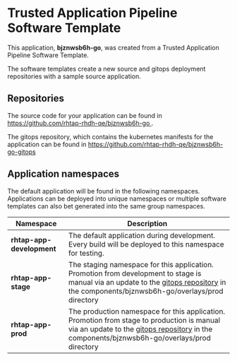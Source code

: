# Trusted Application Pipeline Software Template

This application, **bjznwsb6h-go**, was created from a Trusted Application Pipeline Software Template.

The software templates create a new source and gitops deployment repositories with a sample source application. 

## Repositories

The source code for your application can be found in [https://github.com/rhtap-rhdh-qe/bjznwsb6h-go ](https://github.com/rhtap-rhdh-qe/bjznwsb6h-go ).
 
The gitops repository, which contains the kubernetes manifests for the application can be found in 
[https://github.com/rhtap-rhdh-qe/bjznwsb6h-go-gitops ](https://github.com/rhtap-rhdh-qe/bjznwsb6h-go-gitops ) 

## Application namespaces 

The default application will be found in the following namespaces. Applications can be deployed into unique namespaces or multiple software templates can also bet generated into the same group namespaces.  

|  Namespace   |  Description   |  
| -------- | -------- |   
| **rhtap-app-development** | The default application during development. Every build will be deployed to this namespace for testing. | 
| **rhtap-app-stage** | The staging namespace for this application. Promotion from development to stage is manual via an update to the [gitops repository](https://github.com/rhtap-rhdh-qe/bjznwsb6h-go-gitops ) in the components/bjznwsb6h-go/overlays/prod directory |  
| **rhtap-app-prod** | The production namespace for this application. Promotion from stage to production is manual via an update to the [gitops repository](https://github.com/rhtap-rhdh-qe/bjznwsb6h-go-gitops ) in the components/bjznwsb6h-go/overlays/prod directory | 